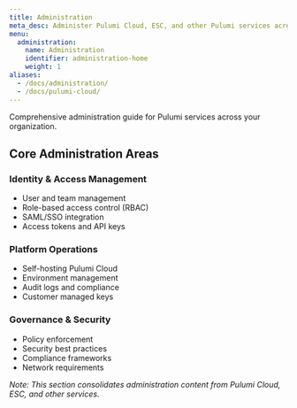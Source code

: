 ```yaml
---
title: Administration
meta_desc: Administer Pulumi Cloud, ESC, and other Pulumi services across your organization.
menu:
  administration:
    name: Administration
    identifier: administration-home
    weight: 1
aliases:
  - /docs/administration/
  - /docs/pulumi-cloud/
---
```


Comprehensive administration guide for Pulumi services across your organization.

## Core Administration Areas

### Identity & Access Management

- User and team management
- Role-based access control (RBAC)
- SAML/SSO integration
- Access tokens and API keys

### Platform Operations

- Self-hosting Pulumi Cloud
- Environment management
- Audit logs and compliance
- Customer managed keys

### Governance & Security

- Policy enforcement
- Security best practices
- Compliance frameworks
- Network requirements

*Note: This section consolidates administration content from Pulumi Cloud, ESC, and other services.*
